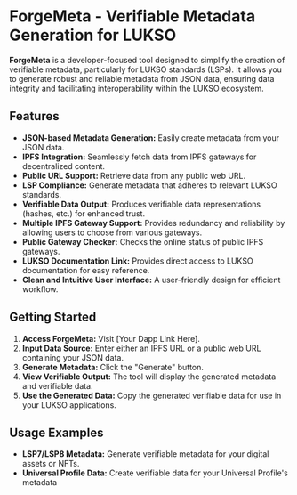 # ForgeMeta - Verifiable Metadata Generation for LUKSO

**ForgeMeta** is a developer-focused tool designed to simplify the creation of verifiable metadata, particularly for LUKSO standards (LSPs). It allows you to generate robust and reliable metadata from JSON data, ensuring data integrity and facilitating interoperability within the LUKSO ecosystem.

## Features

* **JSON-based Metadata Generation:** Easily create metadata from your JSON data.
* **IPFS Integration:** Seamlessly fetch data from IPFS gateways for decentralized content.
* **Public URL Support:** Retrieve data from any public web URL.
* **LSP Compliance:** Generate metadata that adheres to relevant LUKSO standards.
* **Verifiable Data Output:** Produces verifiable data representations (hashes, etc.) for enhanced trust.
* **Multiple IPFS Gateway Support:** Provides redundancy and reliability by allowing users to choose from various gateways.
* **Public Gateway Checker:** Checks the online status of public IPFS gateways.
* **LUKSO Documentation Link:** Provides direct access to LUKSO documentation for easy reference.
* **Clean and Intuitive User Interface:** A user-friendly design for efficient workflow.

## Getting Started

1.  **Access ForgeMeta:** Visit [Your Dapp Link Here].
2.  **Input Data Source:** Enter either an IPFS URL or a public web URL containing your JSON data.
3.  **Generate Metadata:** Click the "Generate" button.
4.  **View Verifiable Output:** The tool will display the generated metadata and verifiable data.
5.  **Use the Generated Data:** Copy the generated verifiable data for use in your LUKSO applications.

## Usage Examples

* **LSP7/LSP8 Metadata:** Generate verifiable metadata for your digital assets or NFTs.
* **Universal Profile Data:** Create verifiable data for your Universal Profile's metadata